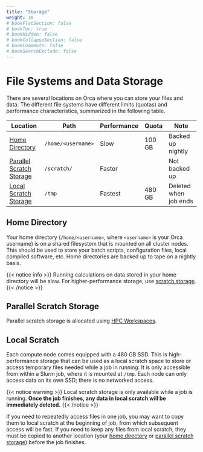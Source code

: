 ```yaml
---
title: "Storage"
weight: 10
# bookFlatSection: false
# bookToc: true
# bookHidden: false
# bookCollapseSection: false
# bookComments: false
# bookSearchExclude: false
---
```


# File Systems and Data Storage

There are several locations on Orca where you can store your files and data.
The different file systems have different limits (quotas) and performance characteristics, summarized in the following table.

| Location | Path | Performance | Quota | Note |
| -------- | ---- | ----------- | ----- | ---- |
| [Home Directory](#home-directory) | `/home/<username>` | Slow | 100 GB | Backed up nightly |
| [Parallel Scratch Storage](#parallel-scratch-storage) | `/scratch/` | Faster | | Not backed up |
| [Local Scratch Storage](#local-scratch) | `/tmp` | Fastest | 480 GB | Deleted when job ends |

## Home Directory

Your home directory (`/home/<username>`, where `<username>` is your Orca username) is on a shared filesystem that is mounted on all cluster nodes.
This should be used to store your batch scripts, configuration files, local compiled software, etc.
Home directories are backed up to tape on a nightly basis.

{{< notice info >}}
   Running calculations on data stored in your home directory will be slow.
   For higher-performance storage, use [scratch storage](#parallel-scratch-storage).
{{< /notice >}}

## Parallel Scratch Storage

Parallel scratch storage is allocated using [HPC Workspaces](https://github.com/holgerBerger/hpc-workspace).

## Local Scratch

Each compute node comes equipped with a 480 GB SSD.
This is high-performance storage that can be used as a local scratch space to store or access temporary files needed while a job in running.
It is only accessible from within a Slurm job, where it is mounted at `/tmp`.
Each node can only access data on its own SSD; there is no networked access.

{{< notice warning >}}
   Local scratch storage is only available while a job is running.
   **Once the job finishes, any data in local scratch will be immediately deleted.**
{{< /notice >}}

If you need to repeatedly access files in one job, you may want to copy them to local scratch at the beginning of job, from which subsequent access will be fast.
If you need to keep any files from local scratch, they must be copied to another location (your [home directory](#home-directory) or [parallel scratch storage](#parallel-scratch-storage)) before the job finishes.
